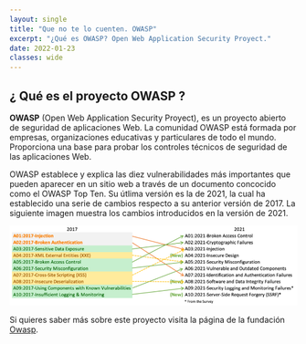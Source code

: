 ```yaml
---
layout: single
title: "Que no te lo cuenten. OWASP"
excerpt: "¿Qué es OWASP? Open Web Application Security Proyect." 
date: 2022-01-23
classes: wide
---
```

## ¿ Qué es el proyecto OWASP ?

<strong>OWASP</strong> (Open Web Application Security Proyect), es un proyecto abierto de seguridad de aplicaciones Web. La comunidad OWASP está formada por empresas, organizaciones educativas y
particulares de todo el mundo. Proporciona una base para probar los controles técnicos de seguridad de las aplicaciones Web.

OWASP establece y explica las diez vulnerabilidades más importantes que pueden aparecer en un sitio web a través de un documento concocido como el OWASP Top Ten. Su útlima versión es la de 2021, la cual
ha establecido una serie de cambios respecto a su anterior versión de 2017. La siguiente imagen muestra los cambios introducidos en la versión de 2021.

<img src="../assets/images/owasp.png">

Si quieres saber más sobre este proyecto visita la página de la fundación [Owasp](https://owasp.org/).




